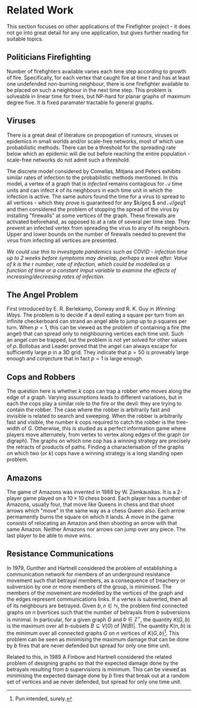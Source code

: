 # Related Work

This section focuses on other applications of the Firefighter project - it does not go into great detail for any one application, but gives further reading for suitable topics.

## Politicians Firefighting
Number of firefighters available varies each time step according to growth of fire. Specifically, for each vertex that caught fire at time $t$ and has at least one undefended non-burning neighbour, there is one firefighter available to be placed on such a neighbour in the next time step. This problem is solveable in linear time for trees, but NP-hard for planar graphs of maximum degree five. It is fixed paramater tractable fo general graphs.

## Viruses
There is a great deal of literature on propogation of rumours, viruses or epidemics in small worlds and/or scale-free networks, most of which use probabilistic methods. There can be a threshold for the spreading rate below which an epidemic will die out before reaching the entire population - scale-free networks do not admit such a threshold.

The discrete model considered by Comellas, Mitjana and Peters exhibits similar rates of infection to the probabilistic methods mentioned. In this model, a vertex of a graph that is *infected* remains contagious for $\mathcal{A}$ time units and can infect $k$ of its neighbours in each time unit in which the infection is active. The same autors found the time for a virus to spread to all vertices - which they prove is guaranteed for any $k/geq $ and $\mathcal{A}/geq 1$ and then considered the problem of stopping the spread of the virus by installing "firewalls" at some vertices of the graph. These firewalls are activated beforehand, as opposed to at a rate of several per time step. They prevent an infected vertex from spreading the virus to any of its neighbours. Upper and lower bounds on the number of firewalls needed to prevent the virus from infecting all vertices are presented.

*We could use this to investigate pandemics such as COVID - infection time up to 2 weeks before symptoms may develop, perhaps a week after. Value of $k$ is the $r$ number, rate of infection, which could be modelled as a function of time or a constant imput variable to examine the effects of increasing/decreasing rates of infection.*

## The Angel Problem

First introduced by E. R. Berlekamp, Conway and R. K. Guy in *Winning Ways.* The problem is to decide if a devil eating a square per turn from an infinite checkerboard can strand an angel able to jump up to $p$ squares per turn. When $p=1$, this can be viewed as the problem of containing a fire (the angel)  that can spread only to neighbouring vertices each time unit. Such an angel *can* be trapped, but the problem is not yet solved for other values of $p$. Bollobas and Leader proved that the angel can always escape for sufficiently large $p$ in a 3D grid. They indicate that $p=50$ is proveably large enough and conjecture that in fact $p=1$ is large enough.

## Cops and Robbers
The question here is whether $k$ cops can trap a robber who moves along the edge of a graph. Varying assumptions leads to different variations, but in each the cops play a similar role to the fire or the devil: they are trying to contain the robber. The case where the robber is arbitrarily fast and invisible is related to search and sweeping. When the robber is arbitrarily fast and visible, the number $k$ cops required to catch the robber is the tree-width of $G$. Otherwise, this is studied as a perfect information game where players move alternately, from vertex to vertex along edges of the graph (or digraph). The graphs on which one cop has a winning strategy are precisely the retracts of products of paths. Finding a characterisation of the graphs on which two (or $k$) cops have a winning strategy is a long standing open problem.

## Amazons
The game of Amazons was invented in 1988 by W. Zamkauskas. It is a 2-player game played on a $10\times 10$ chess board. Each player has a number of Amazons, usually four, that move like Queens in chess and that shoot arrows which "move" in the same way as a chess Queen also. Each arrow permamently burns the square on which it lands. A move in the game consists of relocating an Amazon and then shooting an arrow with that same Amazon. Neither Amazons nor arrows can jump over any piece. The last player to be able to move wins.

## Resistance Communications
In 1979, Gunther and Hartnell considered the problem of establishing a communication network for members of an underground resistance movement such that betrayal members, as a consequence of treachery or subversion by one or more members of the group, is minimised. The members of the movement are modelled by the vertices of the graph and the edges represent communications links. If a vertex is subverted, then all of its neighbours are betrayed. Given $b, n\in\mathbb{N}$, the problem find connected graphs on $n$ bvertices such that the number of betrayals from $b$ subversions is minimal. In particular, for a given graph $G$ and $b\in\mathbb{Z}^{+}$, the quantity $K(G,b)$ is the maximum over all $b$-subsets $B\subseteq V(G)$ of $|N(B)|$. The quantity $K(n,b)$ is the minimum over all connected graphs $G$ on $n$ vertices of $K(G,b)$[^1]. This problem can be seen as minimising the maximum damage that can be done by $b$ fires that are never defended but spread for only one time unit.

Related to this, in 1989 A Finbow and Hartnell considered the related problem of designing graphs so that the expected damage done by the betrayals resulting from $b$ supervisions is minimum. This can be viewed as minimising the expected damage done by $b$ fires that break out at a random set of vertices and ae never defended, but spread for only one time unit.
[^1]: Pun intended, surely.